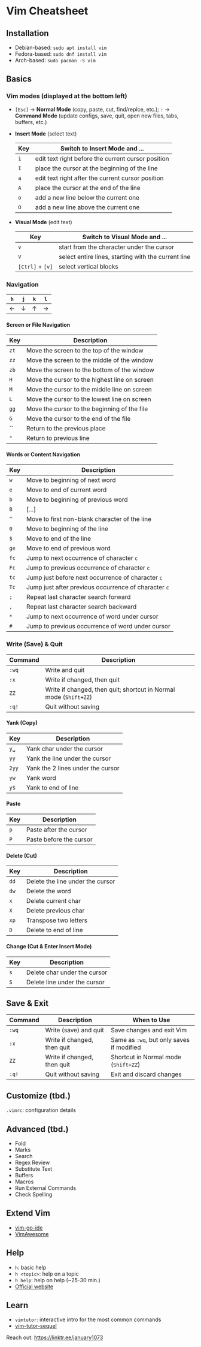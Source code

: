 # Vim Cheatsheet

## Installation
* Debian-based: `sudo apt install vim`
* Fedora-based: `sudo dnf install vim`
* Arch-based: `sudo pacman -S vim`

## Basics

### Vim modes (displayed at the bottom left)
* `[Esc]` → **Normal Mode** (copy, paste, cut, find/replce, etc.); `:` → **Command Mode** (update configs, save, quit, open new files, tabs, buffers, etc.)
  
* **Insert Mode** (select text)
  
  | Key | Switch to Insert Mode and ... |
  |-----|-------------|
  | `i` | edit text right before the current cursor position |
  | `I` | place the cursor at the beginning of the line |
  | `a` | edit text right after the current cursor position |
  | `A` | place the cursor at the end of the line |
  | `o` | add a new line below the current one |
  | `O` | add a new line above the current one |
  
* **Visual Mode** (edit text)
  
  | Key | Switch to Visual Mode and ... |
  |-----|-------------|
  | `v` | start from the character under the cursor |
  | `V` | select entire lines, starting with the current line |
  | `[Ctrl]` + `[v]` | select vertical blocks |

### Navigation
| `h` | `j` | `k` | `l` |
|---|---|---|---|
| ← | ↓ | ↑ | → |

#### Screen or File Navigation
| Key   | Description                                  |
|-------|----------------------------------------------|
| `zt`  | Move the screen to the top of the window     |
| `zz`  | Move the screen to the middle of the window  |
| `zb`  | Move the screen to the bottom of the window  |
| `H`   | Move the cursor to the highest line on screen|
| `M`   | Move the cursor to the middle line on screen |
| `L`   | Move the cursor to the lowest line on screen |
| `gg`  | Move the cursor to the beginning of the file |
| `G`   | Move the cursor to the end of the file       |
| ``  | Return to the previous place                   |
| `"`   | Return to previous line                      |

#### Words or Content Navigation
| Key   | Description                                         |
|-------|-----------------------------------------------------|
| `w`   | Move to beginning of next word                      |
| `e`   | Move to end of current word                         |
| `b`   | Move to beginning of previous word                  |
| `B`   | [...]                                               |
| `^`   | Move to first non-blank character of the line       |
| `0`   | Move to beginning of the line                       |
| `$`   | Move to end of the line                             |
| `ge`  | Move to end of previous word                        |
| `fc`  | Jump to next occurrence of character `c`            |
| `Fc`  | Jump to previous occurrence of character `c`        |
| `tc`  | Jump just before next occurrence of character `c`   |
| `Tc`  | Jump just after previous occurrence of character `c`|
| `;`   | Repeat last character search forward                |
| `,`   | Repeat last character search backward               |
| `*`   | Jump to next occurrence of word under cursor        |
| `#`   | Jump to previous occurrence of word under cursor    |

### Write (Save) & Quit
| Command | Description                                                      |
|---------|------------------------------------------------------------------|
| `:wq`   | Write and quit                                            |
| `:x`    | Write if changed, then quit                                      |
| `ZZ`    | Write if changed, then quit; shortcut in Normal mode (`Shift+ZZ`)|
| `:q!`   | Quit without saving                                              |

#### Yank (Copy)
| Key     | Description                          |
|---------|--------------------------------------|
| `y␣`    | Yank char under the cursor           |
| `yy`    | Yank the line under the cursor       |
| `2yy`   | Yank the 2 lines under the cursor    |
| `yw`    | Yank word                            |
| `y$`    | Yank to end of line                  |

#### Paste
| Key   | Description              |
|-------|--------------------------|
| `p`   | Paste after the cursor   |
| `P`   | Paste before the cursor  |

#### Delete (Cut)
| Key   | Description                        |
|-------|------------------------------------|
| `dd`  | Delete the line under the cursor   |
| `dw`  | Delete the word                    |
| `x`   | Delete current char                |
| `X`   | Delete previous char               |
| `xp`  | Transpose two letters              |
| `D`   | Delete to end of line              |

#### Change (Cut & Enter Insert Mode)
| Key   | Description                          |
|-------|--------------------------------------|
| `s`   | Delete char under the cursor         |
| `S`   | Delete line under the cursor         |

## Save & Exit
| Command | Description                     | When to Use                                |
|---------|---------------------------------|--------------------------------------------|
| `:wq`   | Write (save) and quit           | Save changes and exit Vim                  |
| `:x`    | Write if changed, then quit     | Same as `:wq`, but only saves if modified  |
| `ZZ`    | Write if changed, then quit     | Shortcut in Normal mode (`Shift+ZZ`)       |
| `:q!`   | Quit without saving             | Exit and discard changes                   |

## Customize (tbd.)
`.vimrc`: configuration details

## Advanced (tbd.)
* Fold
* Marks
* Search
* Regex Review
* Substitute Text
* Buffers
* Macros
* Run External Commands
* Check Spelling

## Extend Vim
* [vim-go-ide](https://github.com/rgerardi/vim-go-ide)
* [VimAwesome](https://vimawesome.com/)

## Help
* `h`: basic help
* `h <topic>`: help on a topic
* `h help`: help on help (~25-30 min.)
* [Official website](http://www.vim.org/)

## Learn
* `vimtutor`: interactive intro for the most common commands
* [vim-tutor-sequel](https://github.com/micahkepe/vimtutor-sequel)

Reach out: https://linktr.ee/january1073

